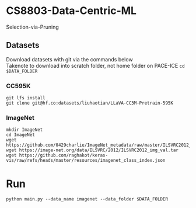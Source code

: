 # CS8803-Data-Centric-ML

Selection-via-Pruning

## Datasets
Download datasets with git via the commands below  
Takenote to download into scratch folder, not home folder on PACE-ICE 
`cd $DATA_FOLDER`
### CC595K 
```
git lfs install  
git clone git@hf.co:datasets/liuhaotian/LLaVA-CC3M-Pretrain-595K  
```
### ImageNet
```
mkdir ImageNet  
cd ImageNet  
wget https://github.com/0429charlie/ImageNet_metadata/raw/master/ILSVRC2012_devkit_t12.tar.gz  
wget https://image-net.org/data/ILSVRC/2012/ILSVRC2012_img_val.tar  
wget https://github.com/raghakot/keras-vis/raw/refs/heads/master/resources/imagenet_class_index.json  
```

# Run
`python main.py --data_name imagenet --data_folder $DATA_FOLDER`
